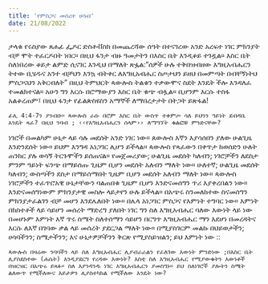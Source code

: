 ```yaml
---
title: 'የምስጋና መሰረተ ሀሳብ'
date: 21/08/2022
---
```


ታላቁ የሩስያው ጸሐፊ ፌዶር ድስቶቭስክ በመጨረሻው ሰዓት በተናገረው አንድ አረፍተ ነገር ምክንያት ብቻ ሞት ተፈርዶበት ነበር። በዚህ ፋንታ ብዙ ዓመታትን በእስር ቤት እንዲቆይ ተገዷል። እስር ቤት ስለነበረው ቆይታ ልምድ ሲናገር እንዲህ በማለት ጽፏል:“ሰዎች ሁሉ ተቅበዝብዘው እግዚአብሔርን ትተው ቢሄዱና አንተ ብቻህን እንኳ ብትቀር ለእግዚአብሔር ስጦታህን ይዘህ በመምጣት በብቸኝነትህ ምስጋናህን አቅርብለት” በዚህ ትምህርት ጳውሎስ ትልቁን ተቃውሞና ስደት እንዴት ችሎ እንዳለፈ ተመልክተናል። አሁን ግን እርሱ በሮማውያን እስር ቤት ቁጭ ብሏል። ቢሆንም እርሱ ተስፋ አልቆረጠም፤ በዚህ ፋንታ የፊልጵስዩስን አማኞች ለማበረታታት በትጋት ይጽፋል!

`ፊሊ 4:4-7ን ያንብቡ። ጳውሎስ ራሱ በሮም እስር ቤት ውስጥ ተቀምጦ ሳለ ይህንን ዓይነት ደብዳቤ እንዴት ጻፈ? በዚህ ንባብ ; ‹‹የእግዚአብሔርን ሰላም›› ለማግኘት ቁልፎቹ ምንድናቸው?`

ነገሮች በመልካም ሁኔታ ላይ ሳሉ መደሰት አንድ ነገር ነው። ጰውሎስ እኛን እያሳሰበን ያለው ሁልጊዜ እንድንደሰት ነው። ይህም እንግዳ አነጋገር ሊሆን ይችላል። ጳውሎስ የጻፈውን በቀጥታ ከወሰድን ሁለት ጠንከር ያሉ ወሳኝ ትርጉሞችን ይሰጠናል። የመጀመሪያው; ሁልጊዜ መደሰት ካለብን; ነገሮቻችን ለደስታ ምንም ዓይነት ፍንጭ በማይሰጡ ጊዜም ቢሆን መደሰት አለብን ማለት ነው። ሁለተኛ; ሁልጊዜ መደሰት ካለብን; ውስጣችን ደስታ በማይሰማበት ጊዜም ቢሆን መደሰት አለብን ማለት ነው። ጳውሎስ ነገሮቻችን ተፈጥሮአዊ ሁኔታቸውን ባልጠበቁ ጊዜም ቢሆን እንድናመሰግን ጥሪ እያቀረበልን ነው። እንድናመሰግነውም ምክንያታዊ መስሎ ላይታየን ሁሉ ይችላል። በአጭሩ ስንመለከተው ስናመሰግን ምክንያታፈልገን ብቻ መሆን እንደሌለበት ነው። በሌላ አነጋገር ምስጋና የእምነት ተግባር ነው። እምነት በክስተቶች ላይ ሳይሆን መሰረት ማድረግ ያለበት ነገር ግን ስለ እግዚአብሔር ባለው እውነት ላይ ነው በመሆኑም እምነት እኛ ጥሩ ስሜት ስለተሰማን ሳይሆን በርግጥ እግዚአብሔር ማን እደሆነ በመረዳትና እርሱ ለእኛ በገባው ቃል ላይ መሰረት ያደርጋል ማለት ነው። በሚያስገርም መልኩ በህይወታችን; ሀሳባችንን; ስሜታችንን; እና ሁኔታዎቻችንን ቅርጽ የሚያስይዝልን; ይህ እምነት ነው ::

`ጳውሎስ በዛሬው ንባባችን ላይ ስለ እግዚአብሔር ሊያብራራልን የፈለገው እውነት ምንድነው ;በእስር ቤት ሊያስደስተው (ሐሴት) እንዲያደርግ የረዳው እውነት? እስቲ ስለ እግዚአብሔር የሚያውቁትን እውነቶች በዝርዝር በአጭሩ ይጻፉ። ስለ እያንዳንዱ ነገር እግዚአብሔርን ያመስግኑ። ይህ ስለነገሮች ያሎትን ስሜት ልለውጥ የሚችለውና እይታዎን ሊያስተካክል የሚችለው እንዴት ነው?`